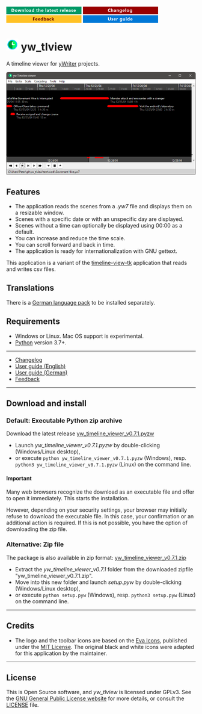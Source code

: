 [![Download the latest release](docs/img/download-button.png)](https://github.com/peter88213/yw_tlview/raw/main/dist/yw_timeline_viewer_v0.7.1.pyzw)
[![Changelog](docs/img/changelog-button.png)](docs/changelog.md)
[![Feedback](docs/img/feedback-button.png)](https://github.com/peter88213/yw_tlview/discussions)
[![Online help](docs/img/help-button.png)](https://peter88213.github.io/yw_tlview/help/)


# ![](docs/img/tlv32.png) yw_tlview

A timeline viewer for [yWriter](https://spacejock.com/yWriter7.html) projects.

![Screenshot](docs/Screenshots/screen01.png)


## Features

- The application reads the scenes from a *.yw7* file and displays them on a resizable 
  window.
- Scenes with a specific date or with an unspecific day are displayed.
- Scenes without a time can optionally be displayed using 00:00 as a default.
- You can increase and reduce the time scale. 
- You can scroll forward and back in time.
- The application is ready for internationalization with GNU gettext. 

This application is a variant of the [timeline-view-tk](https://github.com/peter88213/timeline-view-tk/)
application that reads and writes csv files.



## Translations

There is a [German language pack](https://github.com/peter88213/yw_tlview_de) to be installed separately. 


## Requirements

- Windows or Linux. Mac OS support is experimental.
- [Python](https://www.python.org/) version 3.7+. 

---

- [Changelog](docs/changelog.md)
- [User guide (English)](https://peter88213.github.io/yw_tlview/help/)
- [User guide (German)](https://peter88213.github.io/yw_tlview_de/help/)
- [Feedback](https://github.com/peter88213/yw_tlview/discussions)

---

## Download and install

### Default: Executable Python zip archive

Download the latest release [yw_timeline_viewer_v0.7.1.pyzw](https://github.com/peter88213/yw_tlview/raw/main/dist/yw_timeline_viewer_v0.7.1.pyzw)

- Launch *yw_timeline_viewer_v0.7.1.pyzw* by double-clicking (Windows/Linux desktop),
- or execute `python yw_timeline_viewer_v0.7.1.pyzw` (Windows), resp. `python3 yw_timeline_viewer_v0.7.1.pyzw` (Linux) on the command line.

#### Important

Many web browsers recognize the download as an executable file and offer to open it immediately. 
This starts the installation.

However, depending on your security settings, your browser may 
initially  refuse  to download the executable file. 
In this case, your confirmation or an additional action is required. 
If this is not possible, you have the option of downloading 
the zip file. 


### Alternative: Zip file

The package is also available in zip format: [yw_timeline_viewer_v0.7.1.zip](https://github.com/peter88213/yw_tlview/raw/main/dist/yw_timeline_viewer_v0.7.1.zip)

- Extract the *yw_timeline_viewer_v0.7.1* folder from the downloaded zipfile "yw_timeline_viewer_v0.7.1.zip".
- Move into this new folder and launch *setup.pyw* by double-clicking (Windows/Linux desktop), 
- or execute `python setup.pyw` (Windows), resp. `python3 setup.pyw` (Linux) on the command line.


---

## Credits

- The logo and the toolbar icons are based on the [Eva Icons](https://akveo.github.io/eva-icons/#/), published under the [MIT License](http://www.opensource.org/licenses/mit-license.php). The original black and white icons were adapted for this application by the maintainer. 

---

## License

This is Open Source software, and *yw_tlview* is licensed under GPLv3. See the
[GNU General Public License website](https://www.gnu.org/licenses/gpl-3.0.en.html) for more
details, or consult the [LICENSE](https://github.com/peter88213/yw_tlview/blob/main/LICENSE) file.


